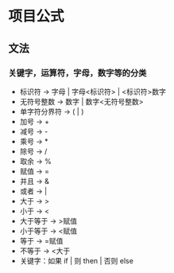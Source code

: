 # 项目公式

## 文法

### 关键字，运算符，字母，数字等的分类

- 标识符 -> 字母 | 字母<标识符> | <标识符>数字
- 无符号整数 -> 数字 | 数字<无符号整数>
- 单字符分界符 -> ( | )
- 加号 -> +
- 减号 -> -
- 乘号 -> *
- 除号 -> /
- 取余 -> %
- 赋值 -> =
- 并且 ->  &
- 或者 ->  |
- 大于 ->   >
- 小于 ->   <
- 大于等于 -> >赋值
- 小于等于 -> <赋值
- 等于 -> =赋值
- 不等于 ->  <大于
- 关键字：如果 if | 则 then | 否则 else 

